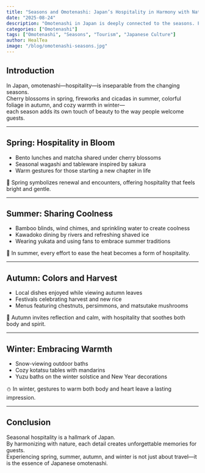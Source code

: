 ```yaml
---
title: "Seasons and Omotenashi: Japan’s Hospitality in Harmony with Nature"
date: "2025-08-24"
description: "Omotenashi in Japan is deeply connected to the seasons. From spring cherry blossoms to summer coolness, autumn colors, and winter warmth, discover how hospitality reflects nature’s rhythm."
categories: ["Omotenashi"]
tags: ["Omotenashi", "Seasons", "Tourism", "Japanese Culture"]
author: HealTea
image: "/blog/omotenashi-seasons.jpg"
---
```


## Introduction
In Japan, omotenashi—hospitality—is inseparable from the changing seasons.  
Cherry blossoms in spring, fireworks and cicadas in summer, colorful foliage in autumn, and cozy warmth in winter—  
each season adds its own touch of beauty to the way people welcome guests.  

---

## Spring: Hospitality in Bloom
- Bento lunches and matcha shared under cherry blossoms  
- Seasonal wagashi and tableware inspired by sakura  
- Warm gestures for those starting a new chapter in life  

🌸 Spring symbolizes renewal and encounters, offering hospitality that feels bright and gentle.  

---

## Summer: Sharing Coolness
- Bamboo blinds, wind chimes, and sprinkling water to create coolness  
- Kawadoko dining by rivers and refreshing shaved ice  
- Wearing yukata and using fans to embrace summer traditions  

🎐 In summer, every effort to ease the heat becomes a form of hospitality.  

---

## Autumn: Colors and Harvest
- Local dishes enjoyed while viewing autumn leaves  
- Festivals celebrating harvest and new rice  
- Menus featuring chestnuts, persimmons, and matsutake mushrooms  

🍁 Autumn invites reflection and calm, with hospitality that soothes both body and spirit.  

---

## Winter: Embracing Warmth
- Snow-viewing outdoor baths  
- Cozy kotatsu tables with mandarins  
- Yuzu baths on the winter solstice and New Year decorations  

⛄ In winter, gestures to warm both body and heart leave a lasting impression.  

---

## Conclusion
Seasonal hospitality is a hallmark of Japan.  
By harmonizing with nature, each detail creates unforgettable memories for guests.  
Experiencing spring, summer, autumn, and winter is not just about travel—it is the essence of Japanese omotenashi.  
